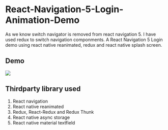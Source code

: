 # React-Navigation-5-Login-Animation-Demo

As we know switch navigator is removed from react navigation 5. I have used redux to switch navigation componments. A React Navigation 5 Login demo using react native reanimated, redux and react native splash screen.

## Demo

![](demo.gif)

## Thirdparty library used
1. React navigation
2. React native reanimated
3. Redux, React-Redux and Redux Thunk
4. React native async storage
5. React native material textfield